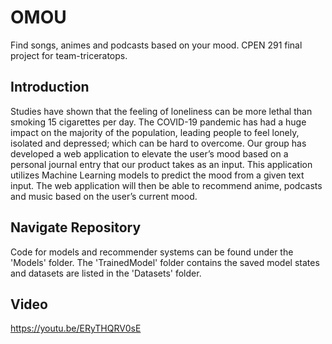 # OMOU
Find songs, animes and podcasts based on your mood. CPEN 291 final project for team-triceratops.

## Introduction
Studies have shown that the feeling of loneliness can be more lethal than smoking 15 cigarettes per day. The COVID-19 pandemic has had a huge impact on the majority of the population, leading people to feel lonely, isolated and depressed; which can be hard to overcome. Our group has developed a web application to elevate the user’s mood based on a personal journal entry that our product takes as an input. This application utilizes Machine Learning models to predict the mood from a given text input. The web application will then be able to recommend anime, podcasts and music based on the user’s current mood.

## Navigate Repository
Code for models and recommender systems can be found under the 'Models' folder. The 'TrainedModel' folder contains the saved model states and datasets are listed in the 'Datasets' folder.

## Video

https://youtu.be/ERyTHQRV0sE
